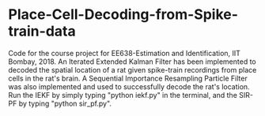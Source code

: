# Place-Cell-Decoding-from-Spike-train-data

Code for the course project for EE638-Estimation and Identification, IIT Bombay, 2018.
An Iterated Extended Kalman Filter has been implemented to decoded the spatial location of a rat given spike-train recordings from place cells in the rat's brain. A Sequential Importance Resampling Particle Filter was also implemented and used to successfully decode the rat's location.
Run the IEKF by simply typing "python iekf.py" in the terminal, and the SIR-PF by typing "python sir_pf.py".
